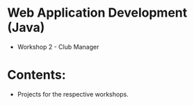 # Web Application Development (Java)
* Workshop 2 - Club Manager


# Contents:
* Projects for the respective workshops.

